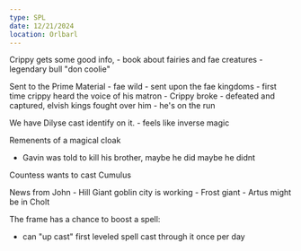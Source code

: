 ```yaml
---
type: SPL
date: 12/21/2024
location: Orlbarl
---
```


Crippy gets some good info, 
	- book about fairies and fae creatures
		- legendary bull "don coolie"

Sent to the Prime Material
	- fae wild
	- sent upon the fae kingdoms
	- first time crippy heard the voice of his matron
	- Crippy broke
	- defeated and captured, elvish kings fought over him
	- he's on the run

We have Dilyse cast identify on it. 
	- feels like inverse magic

Remenents of a magical cloak
- Gavin was told to kill his brother, maybe he did maybe he didnt

Countess wants to cast Cumulus 

News from John
	- Hill Giant goblin city is working
	- Frost giant 
		- Artus might be in Cholt

The frame has a chance to boost a spell:
- can "up cast" first leveled spell cast through it once per day